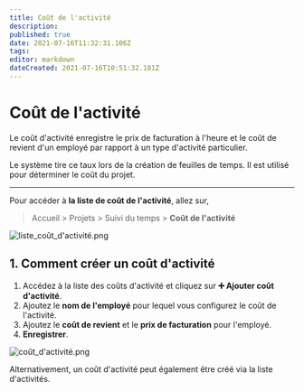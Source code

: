 ```yaml
---
title: Coût de l'activité
description: 
published: true
date: 2021-07-16T11:32:31.106Z
tags: 
editor: markdown
dateCreated: 2021-07-16T10:51:32.181Z
---
```


# Coût de l'activité

Le coût d'activité enregistre le prix de facturation à l'heure et le coût de revient d'un employé par rapport à un type d'activité particulier.

Le système tire ce taux lors de la création de feuilles de temps. Il est utilisé pour déterminer le coût du projet.

---

Pour accéder à **la liste de coût de l'activité**, allez sur,

> Accueil > Projets > Suivi du temps > **Coût de l'activité**

![liste_coût_d'activité.png](/projects/activity-cost/liste_coût_d'activité.png)

## 1. Comment créer un coût d'activité 

1. Accédez à la liste des coûts d'activité et cliquez sur **:heavy_plus_sign: Ajouter coût d'activité**.
2. Ajoutez le **nom de l'employé** pour lequel vous configurez le coût de l'activité.
3. Ajoutez le **coût de revient** et le **prix de facturation** pour l'employé.
4. **Enregistrer**.

![coût_d'activité.png](/projects/activity-cost/coût_d'activité.png)

Alternativement, un coût d'activité peut également être créé via la liste d'activités.